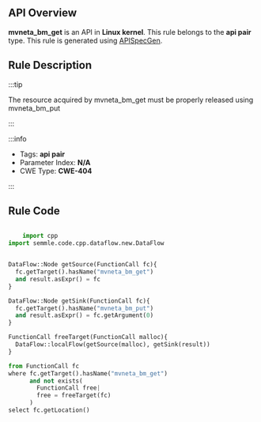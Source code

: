 ---
---


## API Overview
**mvneta_bm_get** is an API in **Linux kernel**. This rule belongs to the **api pair** type. This rule is generated using [APISpecGen](../../tools/APISpecGen).
## Rule Description

:::tip

The resource acquired by mvneta_bm_get must be properly released using mvneta_bm_put

:::

:::info

- Tags: **api pair**
- Parameter Index: **N/A**
- CWE Type: **CWE-404**

:::

## Rule Code
```python

    import cpp
import semmle.code.cpp.dataflow.new.DataFlow


DataFlow::Node getSource(FunctionCall fc){
  fc.getTarget().hasName("mvneta_bm_get")
  and result.asExpr() = fc
}

DataFlow::Node getSink(FunctionCall fc){
  fc.getTarget().hasName("mvneta_bm_put")
  and result.asExpr() = fc.getArgument(0)
}

FunctionCall freeTarget(FunctionCall malloc){
  DataFlow::localFlow(getSource(malloc), getSink(result))
}

from FunctionCall fc
where fc.getTarget().hasName("mvneta_bm_get")
      and not exists(
        FunctionCall free| 
        free = freeTarget(fc)
      )
select fc.getLocation()

    
```